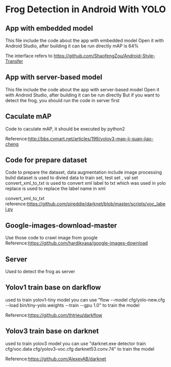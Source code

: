Frog Detection in Android With YOLO
=
App with embedded model
-
This file include the code about the app with embedded model
Open it with Android Studio, after building it can be run directly
mAP is 64%

The interface refers to https://github.com/ShaofengZou/Android-Style-Transfer

App with server-based model
-
This file include the code about the app with server-based model
Open it with Android Studio, after building it can be run directly
But if you want to detect the frog, you should run the code in server first

Caculate mAP
-
Code to caculate mAP, it should be executed by python2

Reference:http://bbs.cvmart.net/articles/199/yolov3-map-ji-suan-jiao-cheng

Code for prepare dataset
-
Code to prepare the dataset, data augmentation include image processing
bulid dataset is used to divied data to train set, test set , val set
convert_xml_to_txt is used to convert xml label to txt which was used in yolo
replace is used to replace the label name in xml

convert_xml_to_txt reference:https://github.com/pjreddie/darknet/blob/master/scripts/voc_label.py

Google-images-download-master
-
Use those code to crawl image from google
Reference:https://github.com/hardikvasa/google-images-download

Server
-
Used to detect the frog as server

Yolov1 train base on darkflow
-
used to train yolov1-tiny model
you can use "flow --model cfg/yolo-new.cfg --load bin/tiny-yolo.weights --train --gpu 1.0" to train the model

Reference:https://github.com/thtrieu/darkflow

Yolov3 train base on darknet
-
used to train yolov3 model
you can use "darknet.exe detector train cfg/voc.data cfg/yolov3-voc.cfg darknet53.conv.74" to train the model

Reference:https://github.com/AlexeyAB/darknet